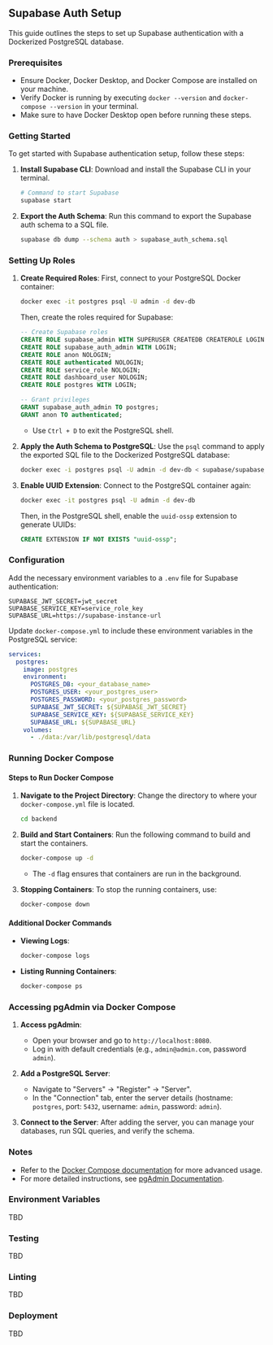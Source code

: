 
## Supabase Auth Setup

This guide outlines the steps to set up Supabase authentication with a Dockerized PostgreSQL database.

### Prerequisites

- Ensure Docker, Docker Desktop, and Docker Compose are installed on your machine.
- Verify Docker is running by executing `docker --version` and `docker-compose --version` in your terminal.
- Make sure to have Docker Desktop open before running these steps.

### Getting Started

To get started with Supabase authentication setup, follow these steps:

1. **Install Supabase CLI**: Download and install the Supabase CLI in your terminal.
   
   ```sh
   # Command to start Supabase
   supabase start
   ```

2. **Export the Auth Schema**: Run this command to export the Supabase auth schema to a SQL file.

   ```sh
   supabase db dump --schema auth > supabase_auth_schema.sql
   ```

### Setting Up Roles

1. **Create Required Roles**: First, connect to your PostgreSQL Docker container:

   ```sh
   docker exec -it postgres psql -U admin -d dev-db
   ```

   Then, create the roles required for Supabase:

   ```sql
   -- Create Supabase roles
   CREATE ROLE supabase_admin WITH SUPERUSER CREATEDB CREATEROLE LOGIN PASSWORD 'your_password';
   CREATE ROLE supabase_auth_admin WITH LOGIN;
   CREATE ROLE anon NOLOGIN;
   CREATE ROLE authenticated NOLOGIN;
   CREATE ROLE service_role NOLOGIN;
   CREATE ROLE dashboard_user NOLOGIN;
   CREATE ROLE postgres WITH LOGIN;

   -- Grant privileges
   GRANT supabase_auth_admin TO postgres;
   GRANT anon TO authenticated;
   ```

   - Use `Ctrl + D` to exit the PostgreSQL shell.

2. **Apply the Auth Schema to PostgreSQL**: Use the `psql` command to apply the exported SQL file to the Dockerized PostgreSQL database:

   ```sh
   docker exec -i postgres psql -U admin -d dev-db < supabase/supabase_auth_schema.sql
   ```

3. **Enable UUID Extension**: Connect to the PostgreSQL container again:

   ```sh
   docker exec -it postgres psql -U admin -d dev-db
   ```

   Then, in the PostgreSQL shell, enable the `uuid-ossp` extension to generate UUIDs:

   ```sql
   CREATE EXTENSION IF NOT EXISTS "uuid-ossp";
   ```

### Configuration

Add the necessary environment variables to a `.env` file for Supabase authentication:

```plaintext
SUPABASE_JWT_SECRET=jwt_secret
SUPABASE_SERVICE_KEY=service_role_key
SUPABASE_URL=https://supabase-instance-url
```

Update `docker-compose.yml` to include these environment variables in the PostgreSQL service:

```yaml
services:
  postgres:
    image: postgres
    environment:
      POSTGRES_DB: <your_database_name>
      POSTGRES_USER: <your_postgres_user>
      POSTGRES_PASSWORD: <your_postgres_password>
      SUPABASE_JWT_SECRET: ${SUPABASE_JWT_SECRET}
      SUPABASE_SERVICE_KEY: ${SUPABASE_SERVICE_KEY}
      SUPABASE_URL: ${SUPABASE_URL}
    volumes:
      - ./data:/var/lib/postgresql/data
```

### Running Docker Compose

#### Steps to Run Docker Compose

1. **Navigate to the Project Directory**: Change the directory to where your `docker-compose.yml` file is located.

   ```sh
   cd backend
   ```

2. **Build and Start Containers**: Run the following command to build and start the containers.

   ```sh
   docker-compose up -d
   ```

   - The `-d` flag ensures that containers are run in the background.

3. **Stopping Containers**: To stop the running containers, use:

   ```sh
   docker-compose down
   ```

#### Additional Docker Commands

- **Viewing Logs**:

  ```sh
  docker-compose logs
  ```

- **Listing Running Containers**:

  ```sh
  docker-compose ps
  ```

### Accessing pgAdmin via Docker Compose

1. **Access pgAdmin**:

   - Open your browser and go to `http://localhost:8080`.
   - Log in with default credentials (e.g., `admin@admin.com`, password `admin`).

2. **Add a PostgreSQL Server**:

   - Navigate to "Servers" -> "Register" -> "Server".
   - In the "Connection" tab, enter the server details (hostname: `postgres`, port: `5432`, username: `admin`, password: `admin`).

3. **Connect to the Server**: After adding the server, you can manage your databases, run SQL queries, and verify the schema.

### Notes

- Refer to the [Docker Compose documentation](https://docs.docker.com/compose/) for more advanced usage.
- For more detailed instructions, see [pgAdmin Documentation](https://www.pgadmin.org/docs/).

### Environment Variables

TBD

### Testing

TBD

### Linting

TBD

### Deployment

TBD
